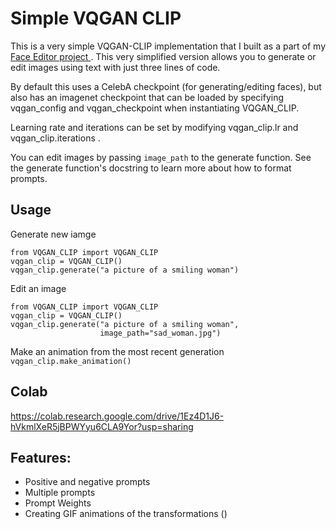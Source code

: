 # Simple VQGAN CLIP
This is a very simple VQGAN-CLIP implementation that I built as a part of my <a href= "https://github.com/ErwannMillon/face-editor"> Face Editor project </a> . This very simplified version allows you to generate or edit images using text with just three lines of code. 

By default this uses a CelebA checkpoint (for generating/editing faces), but also has an imagenet checkpoint that can be loaded by specifying vqgan_config and vqgan_checkpoint when instantiating VQGAN_CLIP. 

Learning rate and iterations can be set by modifying vqgan_clip.lr and vqgan_clip.iterations . 

You can edit images by passing `image_path` to the generate function. 
See the generate function's docstring to learn more about how to format prompts. 

## Usage

Generate new iamge
```
from VQGAN_CLIP import VQGAN_CLIP
vqgan_clip = VQGAN_CLIP()
vqgan_clip.generate("a picture of a smiling woman")
```
Edit an image
```
from VQGAN_CLIP import VQGAN_CLIP
vqgan_clip = VQGAN_CLIP()
vqgan_clip.generate("a picture of a smiling woman",
                    image_path="sad_woman.jpg")
```
Make an animation from the most recent generation
`vqgan_clip.make_animation()`

## Colab 
https://colab.research.google.com/drive/1Ez4D1J6-hVkmlXeR5jBPWYyu6CLA9Yor?usp=sharing

## Features:
- Positive and negative prompts
- Multiple prompts
- Prompt Weights
- Creating GIF animations of the transformations ()



